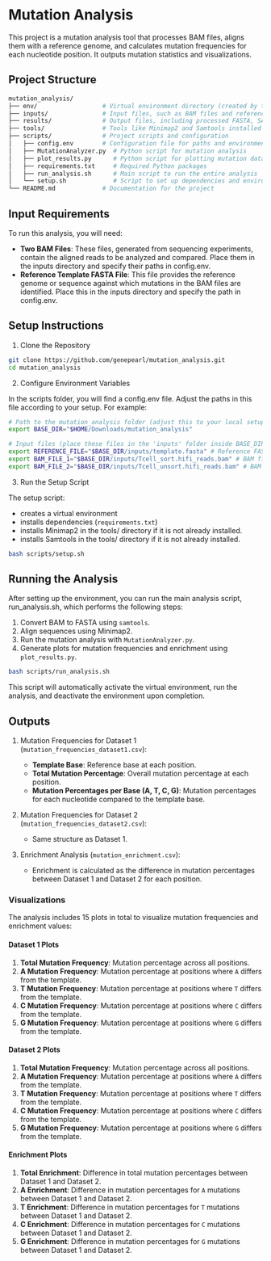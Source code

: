 # Mutation Analysis

This project is a mutation analysis tool that processes BAM files, aligns them with a reference genome, and calculates mutation frequencies for each nucleotide position. It outputs mutation statistics and visualizations.

## Project Structure
```bash
mutation_analysis/
├── env/                  # Virtual environment directory (created by the setup script)
├── inputs/               # Input files, such as BAM files and reference FASTA
├── results/              # Output files, including processed FASTA, SAM files, and analysis results
├── tools/                # Tools like Minimap2 and Samtools installed here
├── scripts/              # Project scripts and configuration
│   ├── config.env        # Configuration file for paths and environment variables (user-adjustable)
│   ├── MutationAnalyzer.py  # Python script for mutation analysis
│   ├── plot_results.py      # Python script for plotting mutation data
│   ├── requirements.txt     # Required Python packages
│   ├── run_analysis.sh      # Main script to run the entire analysis
│   └── setup.sh             # Script to set up dependencies and environment
└── README.md             # Documentation for the project
```
## Input Requirements
To run this analysis, you will need:

- **Two BAM Files**: These files, generated from sequencing experiments, contain the aligned reads to be analyzed and compared. Place them in the inputs directory and specify their paths in config.env.
- **Reference Template FASTA File**: This file provides the reference genome or sequence against which mutations in the BAM files are identified. Place this in the inputs directory and specify the path in config.env.

## Setup Instructions
1. Clone the Repository
```bash
git clone https://github.com/genepearl/mutation_analysis.git
cd mutation_analysis
```
2. Configure Environment Variables

In the scripts folder, you will find a config.env file. Adjust the paths in this file according to your setup. For example:
```bash
# Path to the mutation_analysis folder (adjust this to your local setup)
export BASE_DIR="$HOME/Downloads/mutation_analysis"

# Input files (place these files in the 'inputs' folder inside BASE_DIR)
export REFERENCE_FILE="$BASE_DIR/inputs/template.fasta" # Reference FASTA file
export BAM_FILE_1="$BASE_DIR/inputs/Tcell_sort.hifi_reads.bam" # BAM file 1
export BAM_FILE_2="$BASE_DIR/inputs/Tcell_unsort.hifi_reads.bam" # BAM file 2
```
3. Run the Setup Script

The setup script:

  - creates a virtual environment
  - installs dependencies (`requirements.txt`)
  - installs Minimap2 in the tools/ directory if it is not already installed.
  - installs Samtools in the tools/ directory if it is not already installed.
    
```bash
bash scripts/setup.sh
```
## Running the Analysis
After setting up the environment, you can run the main analysis script, run_analysis.sh, which performs the following steps:

1. Convert BAM to FASTA using `samtools`.
2. Align sequences using Minimap2.
3. Run the mutation analysis with `MutationAnalyzer.py`.
4. Generate plots for mutation frequencies and enrichment using `plot_results.py`.
```bash
bash scripts/run_analysis.sh
```
This script will automatically activate the virtual environment, run the analysis, and deactivate the environment upon completion.

## Outputs
1. Mutation Frequencies for Dataset 1 (`mutation_frequencies_dataset1.csv`):

   - **Template Base**: Reference base at each position.
   - **Total Mutation Percentage**: Overall mutation percentage at each position.
   - **Mutation Percentages per Base (A, T, C, G)**: Mutation percentages for each nucleotide compared to the template base.

2. Mutation Frequencies for Dataset 2 (`mutation_frequencies_dataset2.csv`):

   - Same structure as Dataset 1.

3. Enrichment Analysis (`mutation_enrichment.csv`):

   - Enrichment is calculated as the difference in mutation percentages between Dataset 1 and Dataset 2 for each position.
     
### Visualizations
The analysis includes 15 plots in total to visualize mutation frequencies and enrichment values:

#### Dataset 1 Plots
1. **Total Mutation Frequency**: Mutation percentage across all positions.
2. **A Mutation Frequency**: Mutation percentage at positions where `A` differs from the template.
3. **T Mutation Frequency**: Mutation percentage at positions where `T` differs from the template.
4. **C Mutation Frequency**: Mutation percentage at positions where `C` differs from the template.
5. **G Mutation Frequency**: Mutation percentage at positions where `G` differs from the template.

#### Dataset 2 Plots
1. **Total Mutation Frequency**: Mutation percentage across all positions.
2. **A Mutation Frequency**: Mutation percentage at positions where `A` differs from the template.
3. **T Mutation Frequency**: Mutation percentage at positions where `T` differs from the template.
4. **C Mutation Frequency**: Mutation percentage at positions where `C` differs from the template.
5. **G Mutation Frequency**: Mutation percentage at positions where `G` differs from the template.

#### Enrichment Plots
1. **Total Enrichment**: Difference in total mutation percentages between Dataset 1 and Dataset 2.
2. **A Enrichment**: Difference in mutation percentages for `A` mutations between Dataset 1 and Dataset 2.
3. **T Enrichment**: Difference in mutation percentages for `T` mutations between Dataset 1 and Dataset 2.
4. **C Enrichment**: Difference in mutation percentages for `C` mutations between Dataset 1 and Dataset 2.
5. **G Enrichment**: Difference in mutation percentages for `G` mutations between Dataset 1 and Dataset 2.
